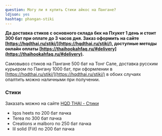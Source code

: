 ```yaml
---
question: Могу ли я купить Стики айкос на Пангане?
ldjson: yes 
hashtag: phangan-stiki
---
```


**Да доставка стиков  с основного склада бкк на Пхукет 1 день и стоит 300 бат при оплате до 3 часов дня. Заказ оформить на сайте [https://hqdthai.ru/stiki/](https://hqdthai.ru/stiki/), доступные методы онлайн оплаты [https://thaihookahfaq.ru/#delivery](https://thaihookahfaq.ru/#delivery).**


Самовывоз стиков на Пангане 500 бат на Тонг Сале, доставка русским курьером по Пангану 1000 бат, при оформлении в  [https://hqdthai.ru/stiki/](https://hqdthai.ru/stiki/) в обоих случаях опалтить можно наличными при получении. 

###  Стики 

Заказать можно на сайте [HQD THAI - Стики](https://hqdthai.ru/stiki/iqosstiki/)

* Iqos heets по 200 бат пачка
* Terea по 300 бат пачка 
* Creations и malboro по 250 бат пачка
* lil solid (Fiit) по 200 бат пачка  


